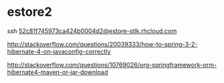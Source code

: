 estore2
=======

ssh 52c81f745973ca424b0004d2@estore-stlk.rhcloud.com

http://stackoverflow.com/questions/20039333/how-to-spring-3-2-hibernate-4-on-javaconfig-correctly

http://stackoverflow.com/questions/10769026/org-springframework-orm-hibernate4-maven-or-jar-download
